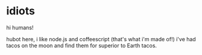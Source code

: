 # idiots

hi humans!

hubot here, i like node.js and coffeescript (that's what i'm made of!)
i've had tacos on the moon and find them for superior to Earth tacos.
